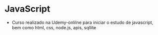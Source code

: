 # JavaScript
- Curso realizado na Udemy-onlilne para iniciar o estudo de javascript, bem como html, css, node.js, apis, sqllite
